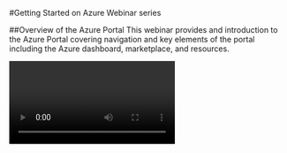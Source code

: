 #Getting Started on Azure Webinar series


##Overview of the Azure Portal
This webinar provides and introduction to the Azure Portal covering navigation and key elements of the portal including the Azure dashboard, marketplace, and resources.

<video>

###Additional related content:
-	**[Overview of the Azure Portal Webinar script] ()**
-	**[Azure Portal] ()** - The best way to get started is with the Azure portal, a web based interface for managing Azure.
-	**[Introducing Microsoft Azure - Azure Portal] ()** - a foundation for understanding the fundamentals of Azure, even if you don't know anything about cloud computing.


##Set up a Resource Group
Learn what to consider and how to create and manage a resource group.

<video>

###Additional related content:
-	**[Resource Group Webinar script] ()**
-	**[ARM Overview] ()** - Get an overview of the Azure Resource Manager.
-	**[Manage resource groups] ()** – 


##Set up a Storage Account
Learn how to create and manage a storage account and to select the storage option that is right for you.

<video>

###Additional related content:
-	**[Storage Accounts Webinar script] ()**
-	**[Introduction to Azure Storage] ()** – Learn about Storage accounts and how to set them including blobs, tables, queues, and files.
-	**[Create a storage account] ()** – Learn about Storage accounts, how to set them up and the two storage accounts: general purpose and blob.


##Set up a Virtual Network
Learn how to set up a virtual network including IP address blocks, DNS setting, security policies, and routing tables.

<video>

###Additional related content:
-	**[Virtual Networks Webinar script] ()**
-	**[Virtual Network Overview] ()** 
-	**[Virtual network FAQ] ()**
-	**[Virtual network security] ()** (white paper)
-	**[IP addresses in Azure] ()**


##Set up a Virtual Machine
Learn how to set up and configure an Ubuntu virtual machine.


<video>

###Additional related content:
-	**[Virtual Machines Webinar script] ()**
